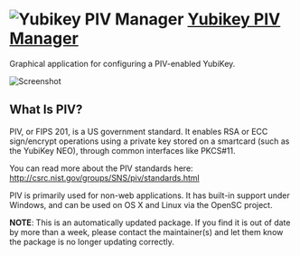 # ![Yubikey PIV Manager](https://cdn.rawgit.com/pauby/ChocoPackages/8002542d/icons/yubikey-piv-manager.png "Yubikey PIV Manager Logo") [Yubikey PIV Manager](https://chocolatey.org/packages/yubikey-piv-manager)

Graphical application for configuring a PIV-enabled YubiKey.

![Screenshot](https://github.com/pauby/chocopackages/tree/master/automatic/yubikey-piv-manager/screenshot.png)

## What Is PIV?

PIV, or FIPS 201, is a US government standard. It enables RSA or ECC sign/encrypt operations using a private key stored on a smartcard (such as the YubiKey NEO), through common interfaces like PKCS#11.

You can read more about the PIV standards here: http://csrc.nist.gov/groups/SNS/piv/standards.html

PIV is primarily used for non-web applications. It has built-in support under Windows, and can be used on OS X and Linux via the OpenSC project.

**NOTE**: This is an automatically updated package. If you find it is out of date by more than a week, please contact the maintainer(s) and let them know the package is no longer updating correctly.
